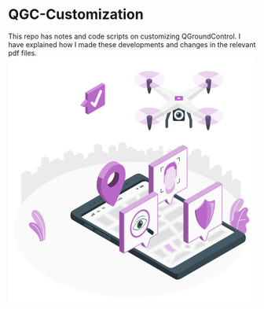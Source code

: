 # QGC-Customization

This repo has notes and code scripts on customizing QGroundControl. I have explained how I made these developments and changes in the relevant pdf files.
![](Drone.gif)

